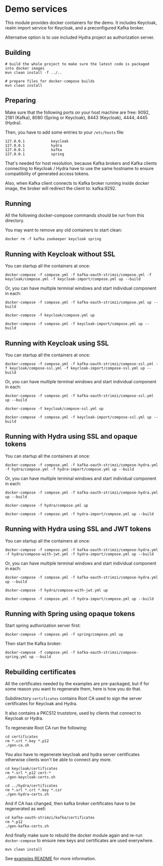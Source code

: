 Demo services
=============

This module provides docker containers for the demo. It includes Keycloak, realm import service for Keycloak, and a preconfigured Kafka broker.

Alternative option is to use included Hydra project as authorization server.


Building
--------

    # build the whole project to make sure the latest code is packaged into docker images
    mvn clean install -f ../..
    
    # prepare files for docker-compose builds
    mvn clean install


Preparing
---------

Make sure that the following ports on your host machine are free: 9092, 2181 (Kafka), 8080 (Spring or Keycloak), 8443 (Keycloak), 4444, 4445 (Hydra).

Then, you have to add some entries to your `/etc/hosts` file:

    127.0.0.1            keycloak
    127.0.0.1            hydra
    127.0.0.1            kafka
    127.0.0.1            spring

That's needed for host resolution, because Kafka brokers and Kafka clients connecting to Keycloak / Hydra have to use the 
same hostname to ensure compatibility of generated access tokens.

Also, when Kafka client connects to Kafka broker running inside docker image, the broker will redirect the client to: kafka:9292.


Running 
-------
    
All the following docker-compose commands should be run from this directory.

You may want to remove any old containers to start clean:

    docker rm -f kafka zookeeper keycloak spring


Running with Keycloak without SSL
---------------------------------

You can startup all the containers at once:

    docker-compose -f compose.yml -f kafka-oauth-strimzi/compose.yml -f keycloak/compose.yml -f keycloak-import/compose.yml up --build

Or, you can have multiple terminal windows and start individual component in each:

    docker-compose -f compose.yml -f kafka-oauth-strimzi/compose.yml up --build 

    docker-compose -f keycloak/compose.yml up

    docker-compose -f compose.yml -f keycloak-import/compose.yml up --build


Running with Keycloak using SSL
-------------------------------

You can startup all the containers at once:

    docker-compose -f compose.yml -f kafka-oauth-strimzi/compose-ssl.yml -f keycloak/compose-ssl.yml -f keycloak-import/compose-ssl.yml up --build

Or, you can have multiple terminal windows and start individual component in each:

    docker-compose -f compose.yml -f kafka-oauth-strimzi/compose-ssl.yml up --build 

    docker-compose -f keycloak/compose-ssl.yml up

    docker-compose -f compose.yml -f keycloak-import/compose-ssl.yml up --build


Running with Hydra using SSL and opaque tokens
----------------------------------------------

You can startup all the containers at once:

    docker-compose -f compose.yml -f kafka-oauth-strimzi/compose-hydra.yml -f hydra/compose.yml -f hydra-import/compose.yml up --build

Or, you can have multiple terminal windows and start individual component in each:

    docker-compose -f compose.yml -f kafka-oauth-strimzi/compose-hydra.yml up --build 

    docker-compose -f hydra/compose.yml up

    docker-compose -f compose.yml -f hydra-import/compose.yml up --build


Running with Hydra using SSL and JWT tokens
-------------------------------------------

You can startup all the containers at once:

    docker-compose -f compose.yml -f kafka-oauth-strimzi/compose-hydra.yml -f hydra/compose-with-jwt.yml -f hydra-import/compose.yml up --build

Or, you can have multiple terminal windows and start individual component in each:

    docker-compose -f compose.yml -f kafka-oauth-strimzi/compose-hydra.yml up --build 

    docker-compose -f hydra/compose-with-jwt.yml up

    docker-compose -f compose.yml -f hydra-import/compose.yml up --build


Running with Spring using opaque tokens
---------------------------------------

Start spring authorization server first:

    docker-compose -f compose.yml -f spring/compose.yml up

Then start the Kafka broker:
    
    docker-compose -f compose.yml -f kafka-oauth-strimzi/compose-spring.yml up --build



Rebuilding certificates
-----------------------

All the certificates needed by the examples are pre-packaged, but if for some reason you want to regenerate them, here is how you do that.

Subdirectory `certificates` contains Root CA used to sign the server certificates for Keycloak and Hydra.

It also contains a PKCS12 truststore, used by clients that connect to Keycloak or Hydra.

To regenerate Root CA run the following:

    cd certificates
    rm *.crt *.key *.p12
    ./gen-ca.sh

You also have to regenerate keycloak and hydra server certificates otherwise clients won't be able to connect any more.

    cd keycloak/certificates
    rm *.srl *.p12 cert-*
    ./gen-keycloak-certs.sh
    
    cd ../hydra/certificates 
    rm *.srl *.crt *.key *.csr
    ./gen-hydra-certs.sh

And if CA has changed, then kafka broker certificates have to be regenerated as well:

    cd kafka-oauth-strimzi/kafka/certificates
    rm *.p12
    ./gen-kafka-certs.sh

And finally make sure to rebuild the docker module again and re-run `docker-compose` to ensure new keys and certificates are used everywhere.

    mvn clean install


See [examples README](../README.md) for more information.
